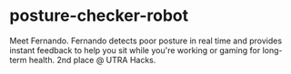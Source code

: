 # posture-checker-robot

Meet Fernando. Fernando detects poor posture in real time and provides instant feedback to help you sit while you're working or gaming for long-term health. 2nd place @ UTRA Hacks.


